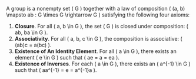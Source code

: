 
A group is a nonempty set \( G \) together with a law of composition
\( (a, b) \mapsto ab : G \times G \rightarrow G \) satisfying the following four axioms:

1. **Closure**. For all \( a, b \in G \), the set \( G \) is closed under composition: \( ab, ba \in G \).
2. **Associativity**. For all \( a, b, c \in G \), the composition is associative: \( (ab)c = a(bc) \).
3. **Existence of An Identity Element**. For all \( a \in G \), there exists an element \( e \in G \)
   such that \( ae = a = ea \).
4. **Existence of Inverses**. For each \( a \in G \), there exists an \( a^{-1} \in G \) such that \( aa^{-1} = e
   = a^{-1}a \).
